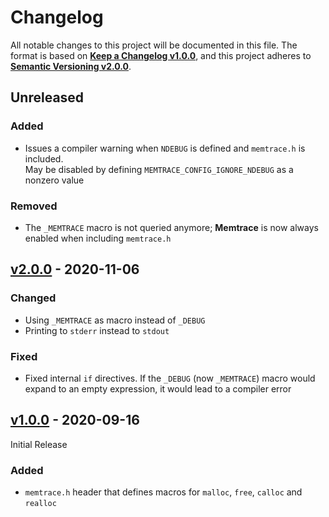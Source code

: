 <!--
  Copyright (c) 2021 Michael Federczuk
  SPDX-License-Identifier: CC-BY-SA-4.0
-->

<!-- markdownlint-disable no-duplicate-heading -->

# Changelog #

All notable changes to this project will be documented in this file.
The format is based on [**Keep a Changelog v1.0.0**](https://keepachangelog.com/en/1.0.0/),
and this project adheres to [**Semantic Versioning v2.0.0**](https://semver.org/spec/v2.0.0.html).

## Unreleased ##

### Added ###

* Issues a compiler warning when `NDEBUG` is defined and `memtrace.h` is included.  
  May be disabled by defining `MEMTRACE_CONFIG_IGNORE_NDEBUG` as a nonzero value

### Removed ###

* The `_MEMTRACE` macro is not queried anymore; **Memtrace** is now always enabled when including `memtrace.h`

## [v2.0.0] - 2020-11-06 ##

[v2.0.0]: https://github.com/mfederczuk/memtrace/releases/v2.0.0

### Changed ###

* Using `_MEMTRACE` as macro instead of `_DEBUG`
* Printing to `stderr` instead to `stdout`

### Fixed ###

* Fixed internal `if` directives.
  If the `_DEBUG` (now `_MEMTRACE`) macro would expand to an empty expression, it would lead to a compiler error

## [v1.0.0] - 2020-09-16 ##

[v1.0.0]: https://github.com/mfederczuk/memtrace/releases/v1.0.0

Initial Release

### Added ###

* `memtrace.h` header that defines macros for `malloc`, `free`, `calloc` and `realloc`
